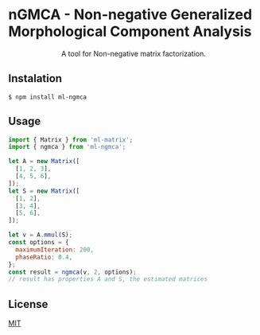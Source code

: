 # nGMCA - Non-negative Generalized Morphological Component Analysis
<p align="center">
  A tool for Non-negative matrix factorization.
</p>

## Instalation
`$ npm install ml-ngmca `

## Usage

```js
import { Matrix } from 'ml-matrix';
import { ngmca } from 'ml-ngmca';

let A = new Matrix([
  [1, 2, 3],
  [4, 5, 6],
]);
let S = new Matrix([
  [1, 2],
  [3, 4],
  [5, 6],
]);

let v = A.mmul(S);
const options = {
  maximumIteration: 200,
  phaseRatio: 0.4,
};
const result = ngmca(v, 2, options);
// result has properties A and S, the estimated matrices
```
## License
  [MIT](./LICENSE)
